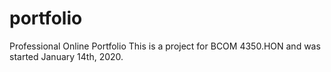 # portfolio
Professional Online Portfolio
This is a project for BCOM 4350.HON and was started January 14th, 2020.
